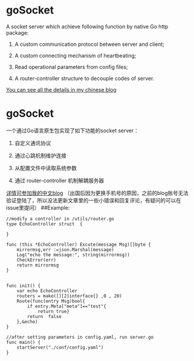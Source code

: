 # goSocket
A socket server which achieve following function by native Go http package:

  1. A custom communication protocol between server and client;
  
  2. A custom connecting mechanism of heartbeating;
  
  3. Read operational parameters from config files;
  
  4. A router-controller structure to decouple codes of server.
  
  
[You can see all the details in my chinese blog](http://blog.csdn.net/ahlxt123/article/details/47320161 "You can see all the details in my chinese blog")
  

# goSocket
一个通过Go语言原生包实现了如下功能的socket server：

 1. 自定义通讯协议
 
 2. 通过心跳机制维护连接
 
 3. 从配置文件中读取系统参数
 
 4. 通过 router-controller 机制解耦服务器
 
 
[详情可参加我的中文blog](http://blog.csdn.net/ahlxt123/article/details/47320161 "You can see all the details in my chinese blog")
（出国后因为更换手机号的原因，之前的blog账号无法验证登陆了，所以没法更新文章里的一些小错误和回复评论，有疑问的可以在issue里提问）
##Example: 
```
//modify a controller in /utils/router.go
type EchoController struct  {

}

func (this *EchoController) Excute(message Msg)[]byte {
	mirrormsg,err :=json.Marshal(message)
	Log("echo the message:", string(mirrormsg))
	CheckError(err)
	return mirrormsg
}


func init() {
	var echo EchoController
	routers = make([][2]interface{} ,0 , 20)
	Route(func(entry Msg)bool{
		if entry.Meta["meta"]=="test"{
			return true}
		return  false
	},&echo)
}

//after setting parameters in config.yaml, run server.go
func main() {
	startServer("./conf/config.yaml")
}

```

